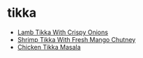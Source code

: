 # tikka

 * [Lamb Tikka With Crispy Onions](index/l/lamb-tikka-with-crispy-onions-4110.json)
 * [Shrimp Tikka With Fresh Mango Chutney](index/s/shrimp-tikka-with-fresh-mango-chutney-242627.json)
 * [Chicken Tikka Masala](index/c/chicken-tikka-masala.json)
